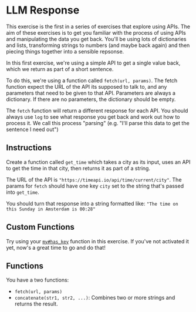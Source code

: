 # LLM Response

This exercise is the first in a series of exercises that explore using APIs. The aim of these exercises is to get you familiar with the process of using APIs and manipulating the data you get back.
You'll be using lots of dictionaries and lists, transforming strings to numbers (and maybe back again) and then piecing things together into a sensible repsonse.

In this first exercise, we're using a simple API to get a single value back, which we return as part of a short sentence.

To do this, we're using a function called `fetch(url, params)`.
The fetch function expect the URL of the API its supposed to talk to, and any parameters that need to be given to that API.
Parameters are always a dictionary.
If there are no parameters, the dictionary should be empty.

The `fetch` function will return a different response for each API.
You should always use `log` to see what response you get back and work out how to process it. We call this process "parsing" (e.g. "I'll parse this data to get the sentence I need out")

## Instructions

Create a function called `get_time` which takes a city as its input, uses an API to get the time in that city, then returns it as part of a string.

The URL of the API is `"https://timeapi.io/api/time/current/city"`.
The params for `fetch` should have one key `city` set to the string that's passed into `get_time`.

You should turn that response into a string formatted like: `"The time on this Sunday in Amsterdam is 00:28"`

## Custom Functions

Try using your [`my#has_key`](/bootcamp/custom_functions/has_key/edit) function in this exercise.
If you've not activated it yet, now's a great time to go and do that!

## Functions

You have a two functions:

- `fetch(url, params)`
- `concatenate(str1, str2, ...)`: Combines two or more strings and returns the result.
